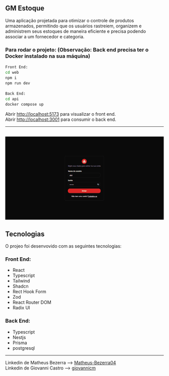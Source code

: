 ## GM Estoque

Uma aplicação projetada para otimizar o controle de produtos armazenados, permitindo que os usuários rastreiem, organizem e administrem seus estoques de maneira eficiente e precisa podendo associar a um fornecedor e categoria.

### Para rodar o projeto: (Observação: Back end precisa ter o Docker instalado na sua máquina)

```bash
Front End:
cd web
npm i
npm run dev

Back End:
cd api
docker compose up
```

Abrir [http://localhost:5173](http://localhost:5173) para visualizar o front end. <br />
Abrir [http://localhost:3001](http://localhost:3001) para consumir o back end.

<hr><br>

<img src="videos/gm_estoque.gif" alt="Demonstração do sistema" />

## Tecnologias

O projeo foi desenvovido com as seguintes tecnologias:

### Front End:
- React
- Typescript
- Tailwind
- Shadcn
- Rect Hook Form
- Zod
- React Router DOM
- Radix UI

### Back End:
- Typescript
- Nestjs
- Prisma
- postgresql

---

Linkedin de Matheus Bezerra --> <a href="https://www.linkedin.com/in/matheus-bezerra04/">Matheus-Bezerra04</a> <br />
Linkedin de Giovanni Castro --> <a href="https://www.linkedin.com/in/giovannicm/">giovannicm</a>
